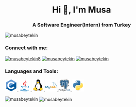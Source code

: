 <h1 align="center">Hi 👋, I'm Musa</h1>
<h3 align="center">A Software Engineer(Intern) from Turkey</h3>

<p align="left"> <img src="https://komarev.com/ghpvc/?username=musabeytekin&label=Profile%20views&color=0e75b6&style=flat" alt="musabeytekin" /> </p>

<h3 align="left">Connect with me:</h3>
<p align="left">
<a href="https://twitter.com/musabeytekin8" target="blank"><img align="center" src="https://raw.githubusercontent.com/rahuldkjain/github-profile-readme-generator/master/src/images/icons/Social/twitter.svg" alt="musabeytekin8" height="30" width="40" /></a>
<a href="https://www.linkedin.com/in/musa-beytekin-8a1a58224/" target="blank"><img align="center" src="https://raw.githubusercontent.com/rahuldkjain/github-profile-readme-generator/master/src/images/icons/Social/linked-in-alt.svg" alt="musabeytekin" height="30" width="40" /></a>
<a href="https://instagram.com/musabeytekin" target="blank"><img align="center" src="https://raw.githubusercontent.com/rahuldkjain/github-profile-readme-generator/master/src/images/icons/Social/instagram.svg" alt="musabeytekin" height="30" width="40" /></a>
</p>

<h3 align="left">Languages and Tools:</h3>
<p align="left"> <a href="https://www.cprogramming.com/" target="_blank" rel="noreferrer"> <img src="https://raw.githubusercontent.com/devicons/devicon/master/icons/c/c-original.svg" alt="c" width="40" height="40"/> </a> <a href="https://www.java.com" target="_blank" rel="noreferrer"> <img src="https://raw.githubusercontent.com/devicons/devicon/master/icons/java/java-original.svg" alt="java" width="40" height="40"/> </a> <a href="https://www.linux.org/" target="_blank" rel="noreferrer"> <img src="https://raw.githubusercontent.com/devicons/devicon/master/icons/linux/linux-original.svg" alt="linux" width="40" height="40"/> </a> <a href="https://www.mysql.com/" target="_blank" rel="noreferrer"> <img src="https://raw.githubusercontent.com/devicons/devicon/master/icons/mysql/mysql-original-wordmark.svg" alt="mysql" width="40" height="40"/> </a> <a href="https://www.postgresql.org" target="_blank" rel="noreferrer"> <img src="https://raw.githubusercontent.com/devicons/devicon/master/icons/postgresql/postgresql-original-wordmark.svg" alt="postgresql" width="40" height="40"/> </a> <a href="https://www.python.org" target="_blank" rel="noreferrer"> <img src="https://raw.githubusercontent.com/devicons/devicon/master/icons/python/python-original.svg" alt="python" width="40" height="40"/> </a> </p>

<p><img align="left" src="https://github-readme-stats.vercel.app/api/top-langs?username=musabeytekin&show_icons=true&locale=en&layout=compact" alt="musabeytekin" /></p>

<p>&nbsp;<img align="center" src="https://github-readme-stats.vercel.app/api?username=musabeytekin&show_icons=true&locale=en" alt="musabeytekin" /></p>




